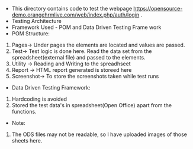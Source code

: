 * This directory contains code to test the webpage https://opensource-demo.orangehrmlive.com/web/index.php/auth/login .
* Testing Architecture
* Framework Used - POM and Data Driven Testing Frame work 
* POM Structure:
1. Pages-> Under pages the elements are located and values are passed.
2. Test-> Test logic is done here. Read the data set from the spreadsheet(external file) and passed to the elements.
3. Utility -> Reading and Writing to the spreadhseet
4. Report -> HTML report generated is storeed here 
5. Screenshot-> To store the screenshots taken while test runs
* Data Driven Testing Framework:
1. Hardcoding is avoided
2. Stored the test data's in spreadsheet(Open Office) apart from the functions.
* Note:
1. The ODS files may not be readable, so I have uploaded images of those sheets here.

